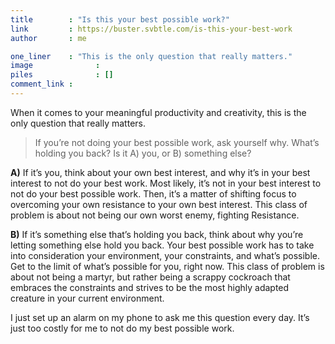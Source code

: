 ```yaml
---
title        : "Is this your best possible work?"
link         : https://buster.svbtle.com/is-this-your-best-work
author       : me

one_liner    : "This is the only question that really matters."
image			   : 
piles			   : []
comment_link : 
---
```


When it comes to your meaningful productivity and creativity, this is the only question that really matters.

> If you’re not doing your best possible work, ask yourself why. What’s holding you back? Is it A) you, or B) something else?

**A)** If it’s you, think about your own best interest, and why it’s in your best interest to not do your best work. Most likely, it’s not in your best interest to not do your best possible work. Then, it’s a matter of shifting focus to overcoming your own resistance to your own best interest. This class of problem is about not being our own worst enemy, fighting Resistance.

**B)** If it’s something else that’s holding you back, think about why you’re letting something else hold you back. Your best possible work has to take into consideration your environment, your constraints, and what’s possible. Get to the limit of what’s possible for you, right now. This class of problem is about not being a martyr, but rather being a scrappy cockroach that embraces the constraints and strives to be the most highly adapted creature in your current environment.

I just set up an alarm on my phone to ask me this question every day. It’s just too costly for me to not do my best possible work.
